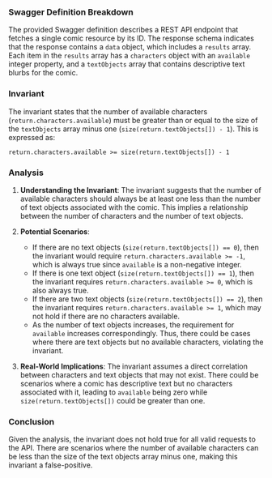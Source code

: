 ### Swagger Definition Breakdown
The provided Swagger definition describes a REST API endpoint that fetches a single comic resource by its ID. The response schema indicates that the response contains a `data` object, which includes a `results` array. Each item in the `results` array has a `characters` object with an `available` integer property, and a `textObjects` array that contains descriptive text blurbs for the comic.

### Invariant
The invariant states that the number of available characters (`return.characters.available`) must be greater than or equal to the size of the `textObjects` array minus one (`size(return.textObjects[]) - 1`). This is expressed as:

`return.characters.available >= size(return.textObjects[]) - 1`

### Analysis
1. **Understanding the Invariant**: The invariant suggests that the number of available characters should always be at least one less than the number of text objects associated with the comic. This implies a relationship between the number of characters and the number of text objects.

2. **Potential Scenarios**: 
   - If there are no text objects (`size(return.textObjects[]) == 0`), then the invariant would require `return.characters.available >= -1`, which is always true since `available` is a non-negative integer.
   - If there is one text object (`size(return.textObjects[]) == 1`), then the invariant requires `return.characters.available >= 0`, which is also always true.
   - If there are two text objects (`size(return.textObjects[]) == 2`), then the invariant requires `return.characters.available >= 1`, which may not hold if there are no characters available.
   - As the number of text objects increases, the requirement for `available` increases correspondingly. Thus, there could be cases where there are text objects but no available characters, violating the invariant.

3. **Real-World Implications**: The invariant assumes a direct correlation between characters and text objects that may not exist. There could be scenarios where a comic has descriptive text but no characters associated with it, leading to `available` being zero while `size(return.textObjects[])` could be greater than one.

### Conclusion
Given the analysis, the invariant does not hold true for all valid requests to the API. There are scenarios where the number of available characters can be less than the size of the text objects array minus one, making this invariant a false-positive.
